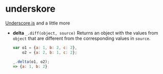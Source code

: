 # underskore
[Underscore.js](http://underscorejs.org/) and a little more

+ **delta** `_.diff(object, source)`
    Returns an object with the values from `object` that are different from the corresponding values in `source`.

    ``` javascript
    var o1 = {a: 1, b: 2, c: 2},
        o2 = {a: 2, b: 1, c: 2};

    _.delta(o1, o2);
    => {a: 1, b: 2}

